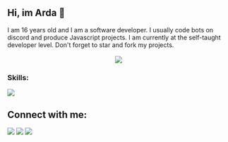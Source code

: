 <h2>Hi, im Arda 👋

</h1>
I am 16 years old and I am a software developer. I usually code bots on discord and produce Javascript projects. I am currently at the self-taught developer level. Don't forget to star and fork my projects.
<br></br>
<div align="center">
   <a href="https://discord.com/users/920366542531743797" target="_blank">
      <img src="https://lanyard.cnrad.dev/api/920366542531743797?bg=111111">
   </a>
</div>
</div>

### Skills:
<img src="https://skillicons.dev/icons?i=js,ts,html,css,php,nodejs,express,mongodb,firebase&theme=dark" />
<br>

## Connect with me:
<div>
   <a href="https://instagram.com/"><img src="https://skillicons.dev/icons?i=instagram&theme=dark" /></a>
   <a href="https://twitter.com/"><img src="https://skillicons.dev/icons?i=twitter&theme=dark" /></a>
   <a href="https://discord.com/users/920366542531743797"><img src="https://skillicons.dev/icons?i=discord&theme=dark" /></a>
   <a href="https://youtube.com/:<img src"https://skillicons.dev/icons?i=youtube&theme=dark" /> </a>
</div>

